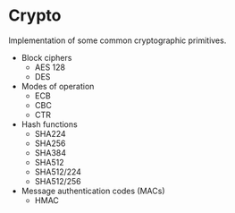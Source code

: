 # Crypto

Implementation of some common cryptographic primitives.

* Block ciphers
    * AES 128
    * DES
* Modes of operation
    * ECB
    * CBC
    * CTR
* Hash functions
    * SHA224
    * SHA256
    * SHA384
    * SHA512
    * SHA512/224
    * SHA512/256
* Message authentication codes (MACs)
    * HMAC

